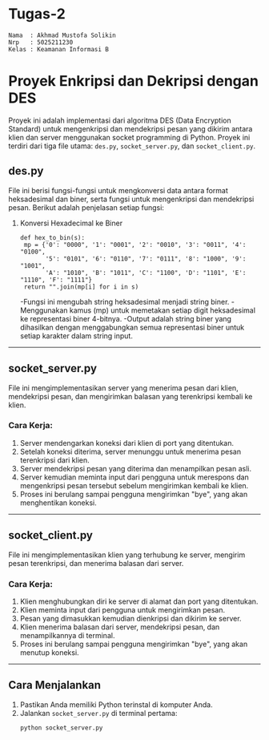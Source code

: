 # Tugas-2

```
Nama  : Akhmad Mustofa Solikin
Nrp   : 5025211230
Kelas : Keamanan Informasi B
```

# Proyek Enkripsi dan Dekripsi dengan DES

Proyek ini adalah implementasi dari algoritma DES (Data Encryption Standard) untuk mengenkripsi dan mendekripsi pesan yang dikirim antara klien dan server menggunakan socket programming di Python. Proyek ini terdiri dari tiga file utama: `des.py`, `socket_server.py`, dan `socket_client.py`.


## des.py

File ini berisi fungsi-fungsi untuk mengkonversi data antara format heksadesimal dan biner, serta fungsi untuk mengenkripsi dan mendekripsi pesan. Berikut adalah penjelasan setiap fungsi:

1. Konversi Hexadecimal ke Biner

   ```
   def hex_to_bin(s):
    mp = {'0': "0000", '1': "0001", '2': "0010", '3': "0011", '4': "0100",
          '5': "0101", '6': "0110", '7': "0111", '8': "1000", '9': "1001",
          'A': "1010", 'B': "1011", 'C': "1100", 'D': "1101", 'E': "1110", 'F': "1111"}
    return "".join(mp[i] for i in s)
   ```

   -Fungsi ini mengubah string heksadesimal menjadi string biner.
   -Menggunakan kamus (mp) untuk memetakan setiap digit heksadesimal ke representasi biner 4-bitnya.
   -Output adalah string biner yang dihasilkan dengan menggabungkan semua representasi biner untuk setiap karakter dalam string input.

---

## socket_server.py

File ini mengimplementasikan server yang menerima pesan dari klien, mendekripsi pesan, dan mengirimkan balasan yang terenkripsi kembali ke klien.

### Cara Kerja:
1. Server mendengarkan koneksi dari klien di port yang ditentukan.
2. Setelah koneksi diterima, server menunggu untuk menerima pesan terenkripsi dari klien.
3. Server mendekripsi pesan yang diterima dan menampilkan pesan asli.
4. Server kemudian meminta input dari pengguna untuk merespons dan mengenkripsi pesan tersebut sebelum mengirimkan kembali ke klien.
5. Proses ini berulang sampai pengguna mengirimkan "bye", yang akan menghentikan koneksi.

---

## socket_client.py

File ini mengimplementasikan klien yang terhubung ke server, mengirim pesan terenkripsi, dan menerima balasan dari server.

### Cara Kerja:
1. Klien menghubungkan diri ke server di alamat dan port yang ditentukan.
2. Klien meminta input dari pengguna untuk mengirimkan pesan.
3. Pesan yang dimasukkan kemudian dienkripsi dan dikirim ke server.
4. Klien menerima balasan dari server, mendekripsi pesan, dan menampilkannya di terminal.
5. Proses ini berulang sampai pengguna mengirimkan "bye", yang akan menutup koneksi.

---

## Cara Menjalankan

1. Pastikan Anda memiliki Python terinstal di komputer Anda.
2. Jalankan `socket_server.py` di terminal pertama:
   ```bash
   python socket_server.py
